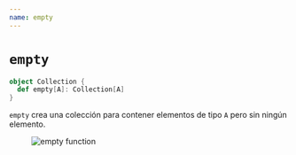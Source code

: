 ```yaml
---
name: empty
---
```


# `empty`

~~~ scala
object Collection {
  def empty[A]: Collection[A]
}
~~~

`empty` crea una colección para contener elementos de tipo `A` pero sin ningún elemento.

<figure class="diagram">
  <img src="../images/empty.svg" alt="empty function">
  <!-- <figcaption class="diagram-desc"></figcaption> -->
</figure>
